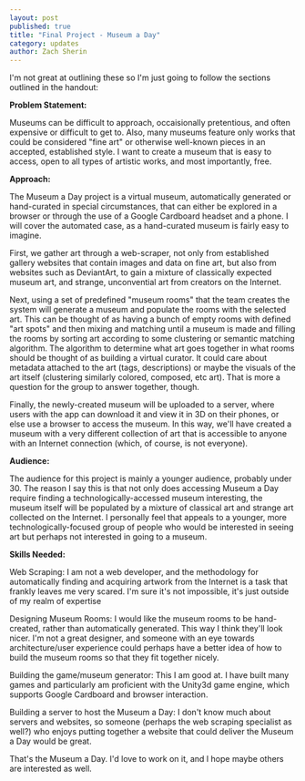 ```yaml
---
layout: post
published: true
title: "Final Project - Museum a Day"
category: updates
author: Zach Sherin
---
```


I'm not great at outlining these so I'm just going to follow the sections outlined in the handout:

**Problem Statement:**

Museums can be difficult to approach, occaisionally pretentious, and often expensive or difficult to get to. Also, many museums feature only works that could be considered "fine art" or otherwise well-known pieces in an accepted, established style. I want to create a museum that is easy to access, open to all types of artistic works, and most importantly, free.

**Approach:**

The Museum a Day project is a virtual museum, automatically generated or hand-curated in special circumstances, that can either be explored in a browser or through the use of a Google Cardboard headset and a phone. I will cover the automated case, as a hand-curated museum is fairly easy to imagine. 

First, we gather art through a web-scraper, not only from established gallery websites that contain images and data on fine art, but also from websites such as DeviantArt, to gain a mixture of classically expected museum art, and strange, unconvential art from creators on the Internet. 

Next, using a set of predefined "museum rooms" that the team creates the system will generate a museum and populate the rooms with the selected art. This can be thought of as having a bunch of empty rooms with defined "art spots" and then mixing and matching until a museum is made and filling the rooms by sorting art according to some clustering or semantic matching algorithm. The algorithm to determine what art goes together in what rooms should be thought of as building a virtual curator. It could care about metadata attached to the art (tags, descriptions) or maybe the visuals of the art itself (clustering similarly colored, composed, etc art). That is more a question for the group to answer together, though.

Finally, the newly-created museum will be uploaded to a server, where users with the app can download it and view it in 3D on their phones, or else use a browser to access the museum. In this way, we'll have created a museum with a very different collection of art that is accessible to anyone with an Internet connection (which, of course, is not everyone).

**Audience:**

The audience for this project is mainly a younger audience, probably under 30. The reason I say this is that not only does accessing Museum a Day require finding a technologically-accessed museum interesting, the museum itself will be populated by a mixture of classical art and strange art collected on the Internet. I personally feel that appeals to a younger, more technologically-focused group of people who would be interested in seeing art but perhaps not interested in going to a museum.

**Skills Needed:**

Web Scraping: I am not a web developer, and the methodology for automatically finding and acquiring artwork from the Internet is a task that frankly leaves me very scared. I'm sure it's not impossible, it's just outside of my realm of expertise

Designing Museum Rooms: I would like the museum rooms to be hand-created, rather than automatically generated. This way I think they'll look nicer. I'm not a great designer, and someone with an eye towards architecture/user experience could perhaps have a better idea of how to build the museum rooms so that they fit together nicely.

Building the game/museum generator: This I am good at. I have built many games and particularly am proficient with the Unity3d game engine, which supports Google Cardboard and browser interaction. 

Building a server to host the Museum a Day: I don't know much about servers and websites, so someone (perhaps the web scraping specialist as well?) who enjoys putting together a website that could deliver the Museum a Day would be great. 

That's the Museum a Day. I'd love to work on it, and I hope maybe others are interested as well.